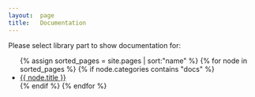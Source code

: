 ```yaml
---
layout:  page
title:   Documentation
---
```


Please select library part to show documentation for:

<ul>
  {% assign sorted_pages = site.pages | sort:"name" %}
  {% for node in sorted_pages %}
	{% if node.categories contains "docs" %}
	  <li class="sidebar-nav-item{% if page.url == node.url %} active{% endif %}">
		<a href="{{ node.url }}">{{ node.title }}</a>
	  </li>
	{% endif %}
  {% endfor %}
</ul>
